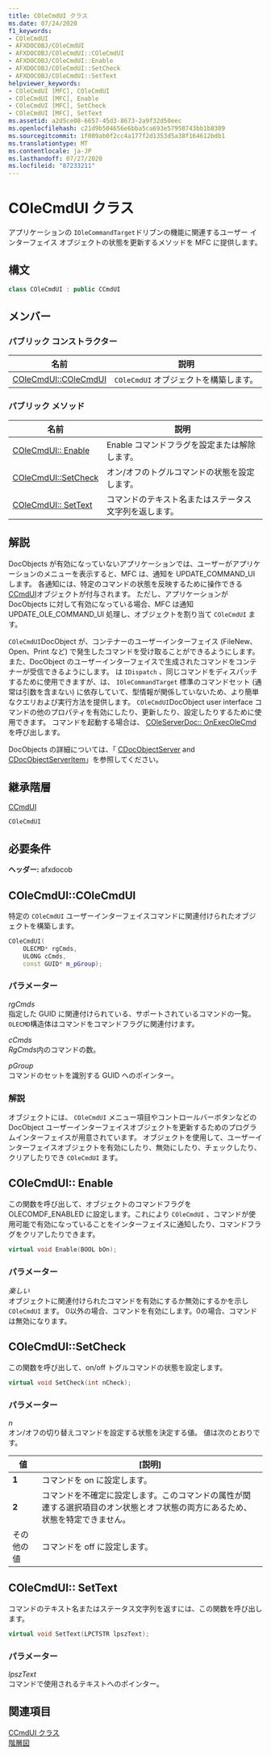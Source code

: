 ```yaml
---
title: COleCmdUI クラス
ms.date: 07/24/2020
f1_keywords:
- COleCmdUI
- AFXDOCOBJ/COleCmdUI
- AFXDOCOBJ/COleCmdUI::COleCmdUI
- AFXDOCOBJ/COleCmdUI::Enable
- AFXDOCOBJ/COleCmdUI::SetCheck
- AFXDOCOBJ/COleCmdUI::SetText
helpviewer_keywords:
- COleCmdUI [MFC], COleCmdUI
- COleCmdUI [MFC], Enable
- COleCmdUI [MFC], SetCheck
- COleCmdUI [MFC], SetText
ms.assetid: a2d5ce08-6657-45d3-8673-2a9f32d50eec
ms.openlocfilehash: c21d9b504656e6bba5ca693e57958743bb1b8309
ms.sourcegitcommit: 1f009ab0f2cc4a177f2d1353d5a38f164612bdb1
ms.translationtype: MT
ms.contentlocale: ja-JP
ms.lasthandoff: 07/27/2020
ms.locfileid: "87233211"
---
```

# <a name="colecmdui-class"></a>COleCmdUI クラス

アプリケーションの `IOleCommandTarget`ドリブンの機能に関連するユーザー インターフェイス オブジェクトの状態を更新するメソッドを MFC に提供します。

## <a name="syntax"></a>構文

```cpp
class COleCmdUI : public CCmdUI
```

## <a name="members"></a>メンバー

### <a name="public-constructors"></a>パブリック コンストラクター

|名前|説明|
|----------|-----------------|
|[COleCmdUI::COleCmdUI](#colecmdui)|`COleCmdUI` オブジェクトを構築します。|

### <a name="public-methods"></a>パブリック メソッド

|名前|説明|
|----------|-----------------|
|[COleCmdUI:: Enable](#enable)|Enable コマンドフラグを設定または解除します。|
|[COleCmdUI::SetCheck](#setcheck)|オン/オフのトグルコマンドの状態を設定します。|
|[COleCmdUI:: SetText](#settext)|コマンドのテキスト名またはステータス文字列を返します。|

## <a name="remarks"></a>解説

DocObjects が有効になっていないアプリケーションでは、ユーザーがアプリケーションのメニューを表示すると、MFC は、通知を UPDATE_COMMAND_UI します。 各通知には、特定のコマンドの状態を反映するために操作できる[CCmdUI](../../mfc/reference/ccmdui-class.md)オブジェクトが付与されます。 ただし、アプリケーションが DocObjects に対して有効になっている場合、MFC は通知 UPDATE_OLE_COMMAND_UI 処理し、オブジェクトを割り当て `COleCmdUI` ます。

`COleCmdUI`DocObject が、コンテナーのユーザーインターフェイス (FileNew、Open、Print など) で発生したコマンドを受け取ることができるようにします。また、DocObject のユーザーインターフェイスで生成されたコマンドをコンテナーが受信できるようにします。 は `IDispatch` 、同じコマンドをディスパッチするために使用できますが、は、 `IOleCommandTarget` 標準のコマンドセット (通常は引数を含まない) に依存していて、型情報が関係していないため、より簡単なクエリおよび実行方法を提供します。 `COleCmdUI`DocObject user interface コマンドの他のプロパティを有効にしたり、更新したり、設定したりするために使用できます。 コマンドを起動する場合は、 [COleServerDoc:: OnExecOleCmd](../../mfc/reference/coleserverdoc-class.md#onexecolecmd)を呼び出します。

DocObjects の詳細については、「 [CDocObjectServer](../../mfc/reference/cdocobjectserver-class.md) and [CDocObjectServerItem](../../mfc/reference/cdocobjectserveritem-class.md)」を参照してください。

## <a name="inheritance-hierarchy"></a>継承階層

[CCmdUI](../../mfc/reference/ccmdui-class.md)

`COleCmdUI`

## <a name="requirements"></a>必要条件

**ヘッダー:** afxdocob

## <a name="colecmduicolecmdui"></a><a name="colecmdui"></a>COleCmdUI::COleCmdUI

特定の `COleCmdUI` ユーザーインターフェイスコマンドに関連付けられたオブジェクトを構築します。

```cpp
COleCmdUI(
    OLECMD* rgCmds,
    ULONG cCmds,
    const GUID* m_pGroup);
```

### <a name="parameters"></a>パラメーター

*rgCmds*<br/>
指定した GUID に関連付けられている、サポートされているコマンドの一覧。 `OLECMD`構造体はコマンドをコマンドフラグに関連付けます。

*cCmds*<br/>
*RgCmds*内のコマンドの数。

*pGroup*<br/>
コマンドのセットを識別する GUID へのポインター。

### <a name="remarks"></a>解説

オブジェクトには、 `COleCmdUI` メニュー項目やコントロールバーボタンなどの DocObject ユーザーインターフェイスオブジェクトを更新するためのプログラムインターフェイスが用意されています。 オブジェクトを使用して、ユーザーインターフェイスオブジェクトを有効にしたり、無効にしたり、チェックしたり、クリアしたりでき `COleCmdUI` ます。

## <a name="colecmduienable"></a><a name="enable"></a>COleCmdUI:: Enable

この関数を呼び出して、オブジェクトのコマンドフラグを OLECOMDF_ENABLED に設定します。これにより `COleCmdUI` 、コマンドが使用可能で有効になっていることをインターフェイスに通知したり、コマンドフラグをクリアしたりできます。

```cpp
virtual void Enable(BOOL bOn);
```

### <a name="parameters"></a>パラメーター

*楽しい*<br/>
オブジェクトに関連付けられたコマンドを有効にするか無効にするかを示し `COleCmdUI` ます。 0以外の場合、コマンドを有効にします。0の場合、コマンドは無効になります。

## <a name="colecmduisetcheck"></a><a name="setcheck"></a>COleCmdUI::SetCheck

この関数を呼び出して、on/off トグルコマンドの状態を設定します。

```cpp
virtual void SetCheck(int nCheck);
```

### <a name="parameters"></a>パラメーター

*n*<br/>
オン/オフの切り替えコマンドを設定する状態を決定する値。 値は次のとおりです。

|値|[説明]|
|-----------|-----------------|
|**1**|コマンドを on に設定します。|
|**2**|コマンドを不確定に設定します。このコマンドの属性が関連する選択項目のオン状態とオフ状態の両方にあるため、状態を特定できません。|
|その他の値|コマンドを off に設定します。|

## <a name="colecmduisettext"></a><a name="settext"></a>COleCmdUI:: SetText

コマンドのテキスト名またはステータス文字列を返すには、この関数を呼び出します。

```cpp
virtual void SetText(LPCTSTR lpszText);
```

### <a name="parameters"></a>パラメーター

*lpszText*<br/>
コマンドで使用されるテキストへのポインター。

## <a name="see-also"></a>関連項目

[CCmdUI クラス](../../mfc/reference/ccmdui-class.md)<br/>
[階層図](../../mfc/hierarchy-chart.md)
